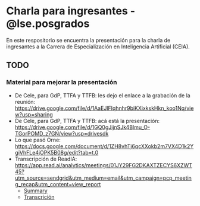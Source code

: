 # Charla para ingresantes - @lse.posgrados

En este respositorio se encuentra la presentación para la charla de ingresantes a la Carrera de Especialización en Inteligencia Artificial (CEIA).







## TODO

### Material para mejorar la presentación

- De Cele, para GdP, TTFA y TTFB: les dejo el enlace a la grabación de la reunión: https://drive.google.com/file/d/1AaEJlFIqhnhr9biKXixkskHkn_koo1Nq/view?usp=sharing
- De Cele, para GdP, TTFA y TTFB: acá está la presentación: https://drive.google.com/file/d/1GQ0gJijnSJk4Blmu_O-TGorPOMD_z7GN/view?usp=drivesdk
- Lo que pasó Orne: https://docs.google.com/document/d/1ZH8vhTj6qcXXokb2m7VX4D1k2YgiVhFLe4jOPK5B08g/edit?tab=t.0
- Transcripción de ReadIA: https://app.read.ai/analytics/meetings/01JY29FG2DKAXTZECYS6XZWT45?utm_source=sendgrid&utm_medium=email&utm_campaign=pcp_meeting_recap&utm_content=view_report
    - [Summary]('TODO-Summary.txt')
    - [Transcrición]('TODO-Transcript.txt')
